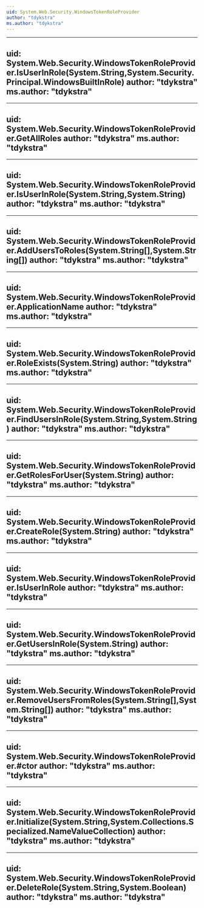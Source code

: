 ```yaml
---
uid: System.Web.Security.WindowsTokenRoleProvider
author: "tdykstra"
ms.author: "tdykstra"
---
```


---
uid: System.Web.Security.WindowsTokenRoleProvider.IsUserInRole(System.String,System.Security.Principal.WindowsBuiltInRole)
author: "tdykstra"
ms.author: "tdykstra"
---

---
uid: System.Web.Security.WindowsTokenRoleProvider.GetAllRoles
author: "tdykstra"
ms.author: "tdykstra"
---

---
uid: System.Web.Security.WindowsTokenRoleProvider.IsUserInRole(System.String,System.String)
author: "tdykstra"
ms.author: "tdykstra"
---

---
uid: System.Web.Security.WindowsTokenRoleProvider.AddUsersToRoles(System.String[],System.String[])
author: "tdykstra"
ms.author: "tdykstra"
---

---
uid: System.Web.Security.WindowsTokenRoleProvider.ApplicationName
author: "tdykstra"
ms.author: "tdykstra"
---

---
uid: System.Web.Security.WindowsTokenRoleProvider.RoleExists(System.String)
author: "tdykstra"
ms.author: "tdykstra"
---

---
uid: System.Web.Security.WindowsTokenRoleProvider.FindUsersInRole(System.String,System.String)
author: "tdykstra"
ms.author: "tdykstra"
---

---
uid: System.Web.Security.WindowsTokenRoleProvider.GetRolesForUser(System.String)
author: "tdykstra"
ms.author: "tdykstra"
---

---
uid: System.Web.Security.WindowsTokenRoleProvider.CreateRole(System.String)
author: "tdykstra"
ms.author: "tdykstra"
---

---
uid: System.Web.Security.WindowsTokenRoleProvider.IsUserInRole
author: "tdykstra"
ms.author: "tdykstra"
---

---
uid: System.Web.Security.WindowsTokenRoleProvider.GetUsersInRole(System.String)
author: "tdykstra"
ms.author: "tdykstra"
---

---
uid: System.Web.Security.WindowsTokenRoleProvider.RemoveUsersFromRoles(System.String[],System.String[])
author: "tdykstra"
ms.author: "tdykstra"
---

---
uid: System.Web.Security.WindowsTokenRoleProvider.#ctor
author: "tdykstra"
ms.author: "tdykstra"
---

---
uid: System.Web.Security.WindowsTokenRoleProvider.Initialize(System.String,System.Collections.Specialized.NameValueCollection)
author: "tdykstra"
ms.author: "tdykstra"
---

---
uid: System.Web.Security.WindowsTokenRoleProvider.DeleteRole(System.String,System.Boolean)
author: "tdykstra"
ms.author: "tdykstra"
---
